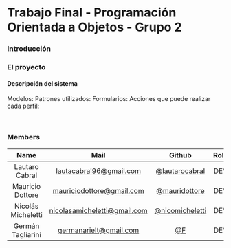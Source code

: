 # Trabajo Final - Programación Orientada a Objetos - Grupo 2

### Introducción

### El proyecto

#### Descripción del sistema

Modelos: 
Patrones utilizados:
Formularios:
Acciones que puede realizar cada perfil:

<br>

### Members

 Name  | Mail | Github | Role
| :-----: | :-----: | :-----: | :-----: |
| Lautaro Cabral | lautacabral96@gmail.com | [@lautarocabral](https://github.com/lautarocabral) | DEV
| Mauricio Dottore | mauriciodottore@gmail.com | [@mauridottore](https://github.com/mauridottore) | DEV
| Nicolás Micheletti | nicolasamicheletti@gmail.com | [@nicomicheletti](https://github.com/nicomicheletti) | DEV
| Germán Tagliarini | germanarielt@gmail.com | [@F](https://github.com/) | DEV
